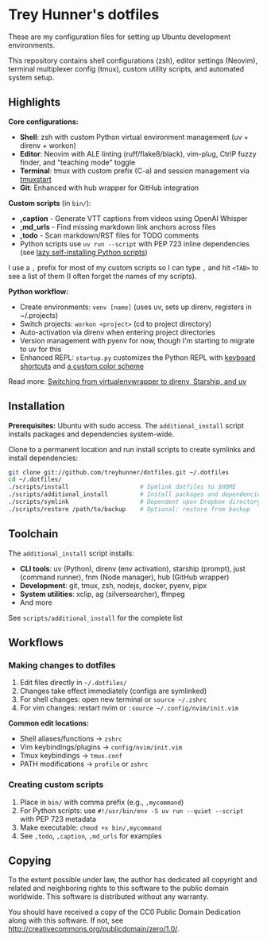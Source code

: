 # Trey Hunner's dotfiles

These are my configuration files for setting up Ubuntu development environments.

This repository contains shell configurations (zsh), editor settings (Neovim), terminal multiplexer config (tmux), custom utility scripts, and automated system setup.

## Highlights

**Core configurations:**
- **Shell**: zsh with custom Python virtual environment management (uv + direnv + workon)
- **Editor**: Neovim with ALE linting (ruff/flake8/black), vim-plug, CtrlP fuzzy finder, and "teaching mode" toggle
- **Terminal**: tmux with custom prefix (C-a) and session management via [tmuxstart](https://github.com/treyhunner/tmuxstart)
- **Git**: Enhanced with hub wrapper for GitHub integration

**Custom scripts** (in `bin/`):
- **,caption** - Generate VTT captions from videos using OpenAI Whisper
- **,md_urls** - Find missing markdown link anchors across files
- **,todo** - Scan markdown/RST files for TODO comments
- Python scripts use `uv run --script` with PEP 723 inline dependencies (see [lazy self-installing Python scripts](https://treyhunner.com/2024/12/lazy-self-installing-python-scripts-with-uv/))

I use a `,` prefix for most of my custom scripts so I can type `,` and hit `<TAB>` to see a list of them (I often forget the names of my scripts).

**Python workflow:**
- Create environments: `venv [name]` (uses uv, sets up direnv, registers in ~/.projects)
- Switch projects: `workon <project>` (cd to project directory)
- Auto-activation via direnv when entering project directories
- Version management with pyenv for now, though I'm starting to migrate to uv for this
- Enhanced REPL: `startup.py` customizes the Python REPL with [keyboard shortcuts](https://treyhunner.com/2024/10/adding-keyboard-shortcuts-to-the-python-repl/) and [a custom color scheme](https://treyhunner.com/2025/09/customizing-your-python-repl-color-scheme/)

Read more: [Switching from virtualenvwrapper to direnv, Starship, and uv](https://treyhunner.com/2024/10/switching-from-virtualenvwrapper-to-direnv-starship-and-uv/)

## Installation

**Prerequisites:** Ubuntu with sudo access.
The `additional_install` script installs packages and dependencies system-wide.

Clone to a permanent location and run install scripts to create symlinks and install dependencies:

```bash
git clone git://github.com/treyhunner/dotfiles.git ~/.dotfiles
cd ~/.dotfiles/
./scripts/install                    # Symlink dotfiles to $HOME
./scripts/additional_install         # Install packages and dependencies
./scripts/symlink                    # Dependent upon Dropbox directory
./scripts/restore /path/to/backup    # Optional: restore from backup
```

## Toolchain

The `additional_install` script installs:
- **CLI tools**: uv (Python), direnv (env activation), starship (prompt), just (command runner), fnm (Node manager), hub (GitHub wrapper)
- **Development**: git, tmux, zsh, nodejs, docker, pyenv, pipx
- **System utilities**: xclip, ag (silversearcher), ffmpeg
- And more

See `scripts/additional_install` for the complete list

## Workflows

### Making changes to dotfiles
1. Edit files directly in `~/.dotfiles/`
2. Changes take effect immediately (configs are symlinked)
3. For shell changes: open new terminal or `source ~/.zshrc`
4. For vim changes: restart nvim or `:source ~/.config/nvim/init.vim`

**Common edit locations:**
- Shell aliases/functions → `zshrc`
- Vim keybindings/plugins → `config/nvim/init.vim`
- Tmux keybindings → `tmux.conf`
- PATH modifications → `profile` or `zshrc`

### Creating custom scripts
1. Place in `bin/` with comma prefix (e.g., `,mycommand`)
2. For Python scripts: use `#!/usr/bin/env -S uv run --quiet --script` with PEP 723 metadata
3. Make executable: `chmod +x bin/,mycommand`
4. See `,todo`, `,caption`, `,md_urls` for examples


## Copying

To the extent possible under law, the author has dedicated all copyright and related and neighboring rights to this software to the public domain worldwide.
This software is distributed without any warranty.

You should have received a copy of the CC0 Public Domain Dedication along with this software.
If not, see <http://creativecommons.org/publicdomain/zero/1.0/>.
